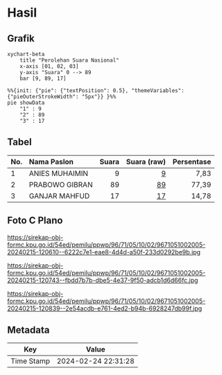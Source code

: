 # Hasil

## Grafik

```mermaid
xychart-beta
    title "Perolehan Suara Nasional"
    x-axis [01, 02, 03]
    y-axis "Suara" 0 --> 89
    bar [9, 89, 17]
```

```mermaid
%%{init: {"pie": {"textPosition": 0.5}, "themeVariables": {"pieOuterStrokeWidth": "5px"}} }%%
pie showData
    "1" : 9
    "2" : 89
    "3" : 17
```

## Tabel

| No. | Nama Paslon    | Suara | Suara (raw) | Persentase |
|:--- |:-------------- | -----:| -----------:| ----------:|
| 1   | ANIES MUHAIMIN | 9     | [9][p-1]    | 7,83       |
| 2   | PRABOWO GIBRAN | 89    | [89][p-2]   | 77,39      |
| 3   | GANJAR MAHFUD  | 17    | [17][p-3]   | 14,78      |


[p-1]: https://github.com/gigit-pemilu/pemilu-2024/blob/main/pilpres/hitung-suara/sub/96-papua-barat-daya/sub/71-kota-sorong/sub/05-sorong-utara/sub/1002-malanu/sub/005-tps/sub/paslon-1.txt
[p-2]: https://github.com/gigit-pemilu/pemilu-2024/blob/main/pilpres/hitung-suara/sub/96-papua-barat-daya/sub/71-kota-sorong/sub/05-sorong-utara/sub/1002-malanu/sub/005-tps/sub/paslon-2.txt
[p-3]: https://github.com/gigit-pemilu/pemilu-2024/blob/main/pilpres/hitung-suara/sub/96-papua-barat-daya/sub/71-kota-sorong/sub/05-sorong-utara/sub/1002-malanu/sub/005-tps/sub/paslon-3.txt

## Foto C Plano

https://sirekap-obj-formc.kpu.go.id/54ed/pemilu/ppwp/96/71/05/10/02/9671051002005-20240215-120610--6222c7e1-eae8-4d4d-a50f-233d0292be9b.jpg

https://sirekap-obj-formc.kpu.go.id/54ed/pemilu/ppwp/96/71/05/10/02/9671051002005-20240215-120743--fbdd7b7b-dbe5-4e37-9f50-adcb1d6d66fc.jpg

https://sirekap-obj-formc.kpu.go.id/54ed/pemilu/ppwp/96/71/05/10/02/9671051002005-20240215-120839--2e54acdb-e761-4ed2-b94b-6928247db99f.jpg


## Metadata

| Key        | Value               |
| ---------- | ------------------- |
| Time Stamp | 2024-02-24 22:31:28 |



